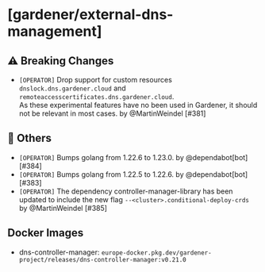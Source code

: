 # [gardener/external-dns-management]

## ⚠️ Breaking Changes

- `[OPERATOR]` Drop support for custom resources `dnslock.dns.gardener.cloud` and `remoteaccesscertificates.dns.gardener.cloud`.  
  As these experimental features have no been used in Gardener, it should not be relevant in most cases. by @MartinWeindel [#381]
## 🏃 Others

- `[OPERATOR]` Bumps golang from 1.22.6 to 1.23.0. by @dependabot[bot] [#384]
- `[OPERATOR]` Bumps golang from 1.22.5 to 1.22.6. by @dependabot[bot] [#383]
- `[OPERATOR]` The dependency controller-manager-library has been updated to include the new flag `--<cluster>.conditional-deploy-crds` by @MartinWeindel [#385]

## Docker Images
- dns-controller-manager: `europe-docker.pkg.dev/gardener-project/releases/dns-controller-manager:v0.21.0`
